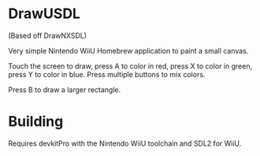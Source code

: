 # DrawUSDL

(Based off DrawNXSDL)

Very simple Nintendo WiiU Homebrew application to paint a small canvas.

Touch the screen to draw, press A to color in red, press X to color in green, press Y to color in blue. Press multiple buttons to mix colors.

Press B to draw a larger rectangle.

# Building

Requires devkitPro with the Nintendo WiiU toolchain and SDL2 for WiiU.